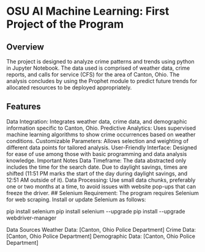 <h1>OSU AI Machine Learning: First Project of the Program</h1>

## Overview
The project is designed to analyze crime patterns and trends using python in Jupyter
Notebook.  The data used is comprised of weather data, crime reports, and calls for service
(CFS) for the area of Canton, Ohio.  The analysis concludes by using the Prophet module
to predict future trends for allocated resources to be deployed appropriately.
<h2>Features</h2>
Data Integration: Integrates weather data, crime data, and demographic information specific to Canton, Ohio.
Predictive Analytics: Uses supervised machine learning algorithms to show crime occurrences based on weather conditions.
Customizable Parameters: Allows selection and weighting of different data points for tailored analysis.
User-Friendly Interface: Designed for ease of use among those with basic programming and data analysis knowledge.
Important Notes
Data Timeframe: The data abstracted only includes the time for the search date. Due to daylight savings, 
times are shifted (11:51 PM marks the start of the day during daylight savings, and 12:51 AM outside of it).
Data Processing: Use small data chunks, preferably one or two months at a time, to avoid issues 
with website pop-ups that can freeze the driver.
## Selenium Requirement: The program requires Selenium for web scraping. Install or update Selenium as follows:

pip install selenium
pip install selenium --upgrade
pip install --upgrade webdriver-manager

Data Sources
Weather Data: [Canton, Ohio Police Department]
Crime Data: [Canton, Ohio Police Department]
Demographic Data: [Canton, Ohio Police Department]
